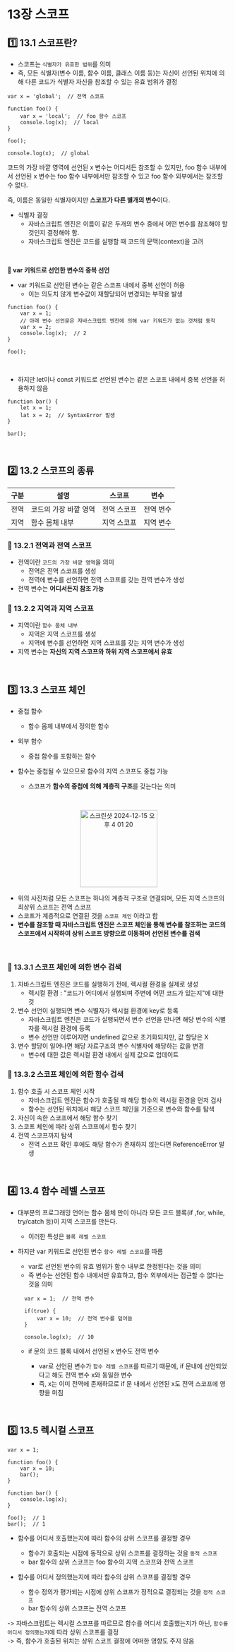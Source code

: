 # 13장 스코프

## 1️⃣ 13.1 스코프란?

- 스코프는 `식별자가 유효한 범위`를 의미
- 즉, 모든 식별자(변수 이름, 함수 이름, 클래스 이름 등)는 자신이 선언된 위치에 의해 다른 코드가 식별자 자신을 참조할 수 있는 유효 범위가 결정

```
var x = 'global';  // 전역 스코프

function foo() {
    var x = 'local';  // foo 함수 스코프
    console.log(x);  // local
}

foo();

console.log(x);  // global
```

코드의 가장 바깥 영역에 선언된 x 변수는 어디서든 참조할 수 있지만, foo 함수 내부에서 선언된 x 변수는 foo 함수 내부에서만 참조할 수 있고 foo 함수 외부에서는 참조할 수 없다.

즉, 이름은 동일한 식별자이지만 **스코프가 다른 별개의 변수**이다.

- 식별자 결정
  - 자바스크립트 엔진은 이름이 같은 두개의 변수 중에서 어떤 변수를 참조해야 할 것인지 결정해야 함.
  - 자바스크립트 엔진은 코드를 실행할 때 코드의 문맥(context)을 고려

<br/>

**🧩 var 키워드로 선언한 변수의 중복 선언**

- var 키워드로 선언된 변수는 같은 스코프 내에서 중복 선언이 허용
  - 이는 의도치 않게 변수값이 재할당되어 변경되는 부작용 발생

```
function foo() {
    var x = 1;
    // 아래 변수 선언문은 자바스크립트 엔진에 의해 var 키워드가 없는 것처럼 동작
    var x = 2;
    console.log(x);  // 2
}

foo();
```

<br>

- 하지만 let이나 const 키워드로 선언된 변수는 같은 스코프 내에서 중복 선언을 허용하지 않음

```
function bar() {
    let x = 1;
    lat x = 2;  // SyntaxError 발생
}

bar();
```

<br>

## 2️⃣ 13.2 스코프의 종류

| 구분 | 설명                  | 스코프      | 변수      |
| ---- | --------------------- | ----------- | --------- |
| 전역 | 코드의 가장 바깥 영역 | 전역 스코프 | 전역 변수 |
| 지역 | 함수 몸체 내부        | 지역 스코프 | 지역 변수 |

### 📍 13.2.1 전역과 전역 스코프

- 전역이란 `코드의 가장 바깥 영역`을 의미
  - 전역은 전역 스코프를 생성
  - 전역에 변수를 선언하면 전역 스코프를 갖는 전역 변수가 생성
- 전역 변수는 **어디서든지 참조 가능**

### 📍 13.2.2 지역과 지역 스코프

- 지역이란 `함수 몸체 내부`
  - 지역은 지역 스코프를 생성
  - 지역에 변수를 선언하면 지역 스코프를 갖는 지역 변수가 생성
- 지역 변수는 **자신의 지역 스코프와 하위 지역 스코프에서 유효**

<br>

## 3️⃣ 13.3 스코프 체인

- 중첩 함수
  - 함수 몸체 내부에서 정의한 함수
- 외부 함수

  - 중첩 함수를 포함하는 함수

- 함수는 중첩될 수 있으므로 함수의 지역 스코프도 중첩 가능

  - 스코프가 **함수의 중첩에 의해 계층적 구조**를 갖는다는 의미

    <br/>

<p align="center">
  <img width="175" alt="스크린샷 2024-12-15 오후 4 01 20" src="https://github.com/user-attachments/assets/72530198-2165-409b-bb35-4f3219d478c8">
</p>

- 위의 사진처럼 모든 스코프는 하나의 계층적 구조로 연결되며, 모든 지역 스코프의 최상위 스코프는 전역 스코프
- 스코프가 계층적으로 연결된 것을 `스코프 체인` 이라고 함
- **변수를 참조할 때 자바스크립트 엔진은 스코프 체인을 통해 변수를 참조하는 코드의 스코프에서 시작하여 상위 스코프 방향으로 이동하며 선언된 변수를 검색**

<br/>

### 📍 13.3.1 스코프 체인에 의한 변수 검색

1. 자바스크립트 엔진은 코드를 실행하기 전에, 렉시컬 환경을 실제로 생성
   - 렉시컬 환경 : "코드가 어디에서 실행되며 주변에 어떤 코드가 있는지"에 대한 것
2. 변수 선언이 실행되면 변수 식별자가 렉시컬 환경에 key로 등록
   - 자바스크립트 엔진은 코드가 실행되면서 변수 선언을 만나면 해당 변수의 식별자를 렉시컬 환경에 등록
   - 변수 선언만 이루어지면 undefined 값으로 초기화되지만, 값 할당은 X
3. 변수 할당이 일어나면 해당 자료구조의 변수 식별자에 해당하는 값을 변경
   - 변수에 대한 값은 렉시컬 환경 내에서 실제 값으로 업데이트

### 📍 13.3.2 스코프 체인에 의한 함수 검색

1. 함수 호출 시 스코프 체인 시작
   - 자바스크립트 엔진은 함수가 호출될 때 해당 함수의 렉시컬 환경을 먼저 검사
   - 함수는 선언된 위치에서 해당 스코프 체인을 기준으로 변수와 함수를 탐색
2. 자신이 속한 스코프에서 해당 함수 찾기
3. 스코프 체인에 따라 상위 스코프에서 함수 찾기
4. 전역 스코프까지 탐색
   - 전역 스코프 확인 후에도 해당 함수가 존재하지 않는다면 ReferenceError 발생

<br>

## 4️⃣ 13.4 함수 레벨 스코프

- 대부분의 프로그래밍 언어는 함수 몸체 만이 아니라 모든 코드 블록(if ,for, while, try/catch 등)이 지역 스코프를 만든다.

  - 이러한 특성은 `블록 레벨 스코프`

- 하지만 var 키워드로 선언된 변수 `함수 레벨 스코프`를 따름

  - var로 선언된 변수의 유효 범위가 함수 내부로 한정된다는 것을 의미
  - 즉 변수는 선언된 함수 내에서만 유효하고, 함수 외부에서는 접근할 수 없다는 것을 의미

  ```
    var x = 1;  // 전역 변수

    if(true) {
        var x = 10;  // 전역 변수를 덮어씀
    }

    console.log(x);  // 10
  ```

  - if 문의 코드 블록 내에서 선언된 x 변수도 전역 변수

    - var로 선언된 변수가 `함수 레벨 스코프`를 따르기 때문에, if 문내에 선언되었다고 해도 전역 변수 x와 동일한 변수
    - 즉, x는 이미 전역에 존재하므로 if 문 내에서 선언된 x도 전역 스코프에 영향을 미침

<br>

## 5️⃣ 13.5 렉시컬 스코프

```
var x = 1;

function foo() {
    var x = 10;
    bar();
}

function bar() {
    console.log(x);
}

foo();  // 1
bar();  // 1
```

- 함수를 어디서 호출했는지에 따라 함수의 상위 스코프를 결정할 경우

  - 함수가 호출되는 시점에 동적으로 상위 스코프를 결정하는 것을 `동적 스코프`
  - bar 함수의 상위 스코프는 foo 함수의 지역 스코프와 전역 스코프

- 함수를 어디서 정의했는지에 따라 함수의 상위 스코프를 결정할 경우
  - 함수 정의가 평가되는 시점에 상위 스코프가 정적으로 결정되는 것을 `정적 스코프`
  - bar 함수의 상위 스코프는 전역 스코프

-> 자바스크립트는 렉시컬 스코프를 따르므로 함수를 어디서 호출했는지가 아닌, `함수를 어디서 정의했는지`에 따라 상위 스코프를 결정
<br>
-> 즉, 함수가 호출된 위치는 상위 스코프 결정에 어떠한 영향도 주지 않음
